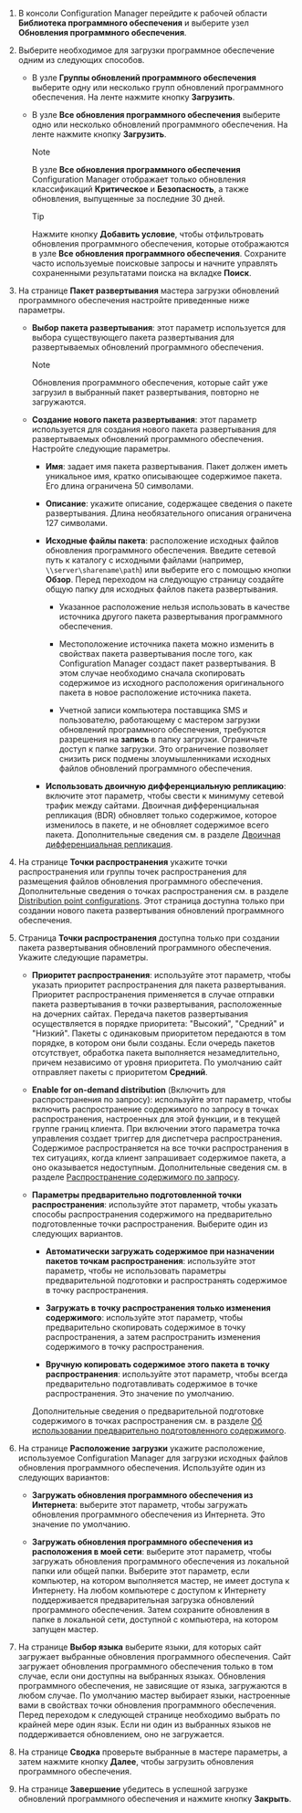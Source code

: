 1.  В консоли Configuration Manager перейдите к рабочей области **Библиотека программного обеспечения** и выберите узел **Обновления программного обеспечения**.  

2.  Выберите необходимое для загрузки программное обеспечение одним из следующих способов.  

    -   В узле **Группы обновлений программного обеспечения** выберите одну или несколько групп обновлений программного обеспечения. На ленте нажмите кнопку **Загрузить**.  

    -   В узле **Все обновления программного обеспечения** выберите одно или несколько обновлений программного обеспечения. На ленте нажмите кнопку **Загрузить**.  

        > [!NOTE]  
        >  В узле **Все обновления программного обеспечения** Configuration Manager отображает только обновления классификаций **Критическое** и **Безопасность**, а также обновления, выпущенные за последние 30 дней.  

        > [!TIP]  
        >  Нажмите кнопку **Добавить условие**, чтобы отфильтровать обновления программного обеспечения, которые отображаются в узле **Все обновления программного обеспечения**. Сохраните часто используемые поисковые запросы и начните управлять сохраненными результатами поиска на вкладке **Поиск**.  


3.  На странице **Пакет развертывания** мастера загрузки обновлений программного обеспечения настройте приведенные ниже параметры.  

    -  **Выбор пакета развертывания**: этот параметр используется для выбора существующего пакета развертывания для развертываемых обновлений программного обеспечения.  

        > [!NOTE]  
        >  Обновления программного обеспечения, которые сайт уже загрузил в выбранный пакет развертывания, повторно не загружаются.  

    -  **Создание нового пакета развертывания**: этот параметр используется для создания нового пакета развертывания для развертываемых обновлений программного обеспечения. Настройте следующие параметры.  

        -   **Имя**: задает имя пакета развертывания. Пакет должен иметь уникальное имя, кратко описывающее содержимое пакета. Его длина ограничена 50 символами.  

        -   **Описание**: укажите описание, содержащее сведения о пакете развертывания. Длина необязательного описания ограничена 127 символами.    

        -   **Исходные файлы пакета**: расположение исходных файлов обновления программного обеспечения. Введите сетевой путь к каталогу с исходными файлами (например, `\\server\sharename\path`) или выберите его с помощью кнопки **Обзор**. Перед переходом на следующую страницу создайте общую папку для исходных файлов пакета развертывания.  

             - Указанное расположение нельзя использовать в качестве источника другого пакета развертывания программного обеспечения.  

             - Местоположение источника пакета можно изменить в свойствах пакета развертывания после того, как Configuration Manager создаст пакет развертывания. В этом случае необходимо сначала скопировать содержимое из исходного расположения оригинального пакета в новое расположение источника пакета.  

             -  Учетной записи компьютера поставщика SMS и пользователю, работающему с мастером загрузки обновлений программного обеспечения, требуются разрешения на **запись** в папку загрузки. Ограничьте доступ к папке загрузки. Это ограничение позволяет снизить риск подмены злоумышленниками исходных файлов обновлений программного обеспечения.  

        - **Использовать двоичную дифференциальную репликацию**: включите этот параметр, чтобы свести к минимуму сетевой трафик между сайтами. Двоичная дифференциальная репликация (BDR) обновляет только содержимое, которое изменилось в пакете, и не обновляет содержимое всего пакета. Дополнительные сведения см. в разделе [Двоичная дифференциальная репликация](../../core/plan-design/hierarchy/fundamental-concepts-for-content-management.md#binary-differential-replication).  

4.  На странице **Точки распространения** укажите точки распространения или группы точек распространения для размещения файлов обновления программного обеспечения. Дополнительные сведения о точках распространения см. в разделе [Distribution point configurations](../../core/servers/deploy/configure/install-and-configure-distribution-points.md#bkmk_configs). Этот страница доступна только при создании нового пакета развертывания обновлений программного обеспечения.  

5.  Страница **Точки распространения** доступна только при создании пакета развертывания обновлений программного обеспечения. Укажите следующие параметры.  

    -   **Приоритет распространения**: используйте этот параметр, чтобы указать приоритет распространения для пакета развертывания. Приоритет распространения применяется в случае отправки пакета развертывания в точки развертывания, расположенные на дочерних сайтах. Передача пакетов развертывания осуществляется в порядке приоритета: "Высокий", "Средний" и "Низкий". Пакеты с одинаковым приоритетом передаются в том порядке, в котором они были созданы. Если очередь пакетов отсутствует, обработка пакета выполняется незамедлительно, причем независимо от уровня приоритета. По умолчанию сайт отправляет пакеты с приоритетом **Средний**.  

    -   **Enable for on-demand distribution** (Включить для распространения по запросу): используйте этот параметр, чтобы включить распространение содержимого по запросу в точках распространения, настроенных для этой функции, и в текущей группе границ клиента. При включении этого параметра точка управления создает триггер для диспетчера распространения. Содержимое распространяется на все точки распространения в тех ситуациях, когда клиент запрашивает содержимое пакета, а оно оказывается недоступным. Дополнительные сведения см. в разделе [Распространение содержимого по запросу](../../core/plan-design/hierarchy/fundamental-concepts-for-content-management.md#on-demand-content-distribution).  

    -   **Параметры предварительно подготовленной точки распространения**: используйте этот параметр, чтобы указать способы распространения содержимого на предварительно подготовленные точки распространения. Выберите один из следующих вариантов.  

        -   **Автоматически загружать содержимое при назначении пакетов точкам распространения**: используйте этот параметр, чтобы не использовать параметры предварительной подготовки и распространять содержимое в точку распространения.   

        -   **Загружать в точку распространения только изменения содержимого**: используйте этот параметр, чтобы предварительно скопировать содержимое в точку распространения, а затем распространить изменения содержимого в точку распространения.  

        -   **Вручную копировать содержимое этого пакета в точку распространения**: используйте этот параметр, чтобы всегда предварительно подготавливать содержимое в точке распространения. Это значение по умолчанию.  

        Дополнительные сведения о предварительной подготовке содержимого в точках распространения см. в разделе [Об использовании предварительно подготовленного содержимого](../../core/servers/deploy/configure/deploy-and-manage-content.md#bkmk_prestage).  


6.  На странице **Расположение загрузки** укажите расположение, используемое Configuration Manager для загрузки исходных файлов обновления программного обеспечения. Используйте один из следующих вариантов:  

    -   **Загружать обновления программного обеспечения из Интернета**: выберите этот параметр, чтобы загружать обновления программного обеспечения из Интернета. Это значение по умолчанию.  

    -   **Загружать обновления программного обеспечения из расположения в моей сети**: выберите этот параметр, чтобы загружать обновления программного обеспечения из локальной папки или общей папки. Выберите этот параметр, если компьютер, на котором выполняется мастер, не имеет доступа к Интернету. На любом компьютере с доступом к Интернету поддерживается предварительная загрузка обновлений программного обеспечения. Затем сохраните обновления в папке в локальной сети, доступной с компьютера, на котором запущен мастер.  


7.  На странице **Выбор языка** выберите языки, для которых сайт загружает выбранные обновления программного обеспечения. Сайт загружает обновления программного обеспечения только в том случае, если они доступны на выбранных языках. Обновления программного обеспечения, не зависящие от языка, загружаются в любом случае. По умолчанию мастер выбирает языки, настроенные вами в свойствах точки обновления программного обеспечения. Перед переходом к следующей странице необходимо выбрать по крайней мере один язык. Если ни один из выбранных языков не поддерживается обновлением, оно не загружается.  

8. На странице **Сводка** проверьте выбранные в мастере параметры, а затем нажмите кнопку **Далее**, чтобы загрузить обновления программного обеспечения.  

9. На странице **Завершение** убедитесь в успешной загрузке обновлений программного обеспечения и нажмите кнопку **Закрыть**.  

